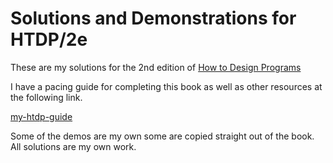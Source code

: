 # Solutions and Demonstrations for HTDP/2e

These are my solutions for the 2nd edition of 
[How to Design Programs](https://htdp.org/2018-01-06/Book/index.html)

I have a pacing guide for completing this book as well
as other resources at the following link.

[my-htdp-guide](https://mdm508.github.io/htdp-exercise-guide.html)

Some of the demos are my own some are copied straight out of the book.
All solutions are my own work.
